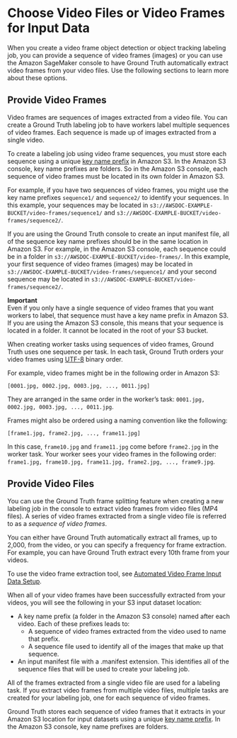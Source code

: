 # Choose Video Files or Video Frames for Input Data<a name="sms-point-cloud-video-input-data"></a>

When you create a video frame object detection or object tracking labeling job, you can provide a sequence of video frames \(images\) or you can use the Amazon SageMaker console to have Ground Truth automatically extract video frames from your video files\. Use the following sections to learn more about these options\. 

## Provide Video Frames<a name="sms-video-provide-frames"></a>

Video frames are sequences of images extracted from a video file\. You can create a Ground Truth labeling job to have workers label multiple sequences of video frames\. Each sequence is made up of images extracted from a single video\. 

To create a labeling job using video frame sequences, you must store each sequence using a unique [key name prefix](https://docs.aws.amazon.com/AmazonS3/latest/dev/UsingMetadata.html#object-keys) in Amazon S3\. In the Amazon S3 console, key name prefixes are folders\. So in the Amazon S3 console, each sequence of video frames must be located in its own folder in Amazon S3\.

For example, if you have two sequences of video frames, you might use the key name prefixes `sequence1/` and `sequence2/` to identify your sequences\. In this example, your sequences may be located in `s3://AWSDOC-EXAMPLE-BUCKET/video-frames/sequence1/` and `s3://AWSDOC-EXAMPLE-BUCKET/video-frames/sequence2/`\.

If you are using the Ground Truth console to create an input manifest file, all of the sequence key name prefixes should be in the same location in Amazon S3\. For example, in the Amazon S3 console, each sequence could be in a folder in `s3://AWSDOC-EXAMPLE-BUCKET/video-frames/`\. In this example, your first sequence of video frames \(images\) may be located in `s3://AWSDOC-EXAMPLE-BUCKET/video-frames/sequence1/` and your second sequence may be located in `s3://AWSDOC-EXAMPLE-BUCKET/video-frames/sequence2/`\. 

**Important**  
Even if you only have a single sequence of video frames that you want workers to label, that sequence must have a key name prefix in Amazon S3\. If you are using the Amazon S3 console, this means that your sequence is located in a folder\. It cannot be located in the root of your S3 bucket\. 

When creating worker tasks using sequences of video frames, Ground Truth uses one sequence per task\. In each task, Ground Truth orders your video frames using [UTF\-8](https://en.wikipedia.org/wiki/UTF-8) binary order\. 

For example, video frames might be in the following order in Amazon S3: 

```
[0001.jpg, 0002.jpg, 0003.jpg, ..., 0011.jpg]
```

They are arranged in the same order in the worker’s task: `0001.jpg, 0002.jpg, 0003.jpg, ..., 0011.jpg`\.

Frames might also be ordered using a naming convention like the following:

```
[frame1.jpg, frame2.jpg, ..., frame11.jpg]
```

In this case, `frame10.jpg` and `frame11.jpg` come before `frame2.jpg` in the worker task\. Your worker sees your video frames in the following order: `frame1.jpg, frame10.jpg, frame11.jpg, frame2.jpg, ..., frame9.jpg`\. 

## Provide Video Files<a name="sms-point-cloud-video-frame-extraction"></a>

You can use the Ground Truth frame splitting feature when creating a new labeling job in the console to extract video frames from video files \(MP4 files\)\. A series of video frames extracted from a single video file is referred to as a *sequence of video frames*\. 

You can either have Ground Truth automatically extract all frames, up to 2,000, from the video, or you can specify a frequency for frame extraction\. For example, you can have Ground Truth extract every 10th frame from your videos\.

To use the video frame extraction tool, see [Automated Video Frame Input Data Setup](sms-video-automated-data-setup.md)\. 

When all of your video frames have been successfully extracted from your videos, you will see the following in your S3 input dataset location:
+ A key name prefix \(a folder in the Amazon S3 console\) named after each video\. Each of these prefixes leads to:
  + A sequence of video frames extracted from the video used to name that prefix\.
  + A sequence file used to identify all of the images that make up that sequence\. 
+ An input manifest file with a \.manifest extension\. This identifies all of the sequence files that will be used to create your labeling job\. 

All of the frames extracted from a single video file are used for a labeling task\. If you extract video frames from multiple video files, multiple tasks are created for your labeling job, one for each sequence of video frames\. 

 Ground Truth stores each sequence of video frames that it extracts in your Amazon S3 location for input datasets using a unique [key name prefix](https://docs.aws.amazon.com/AmazonS3/latest/dev/UsingMetadata.html#object-keys)\. In the Amazon S3 console, key name prefixes are folders\.